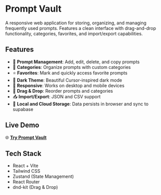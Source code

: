 # Prompt Vault

A responsive web application for storing, organizing, and managing frequently used prompts. Features a clean interface with drag-and-drop functionality, categories, favorites, and import/export capabilities.

## Features

- 📝 **Prompt Management**: Add, edit, delete, and copy prompts
- 📁 **Categories**: Organize prompts with custom categories
- ⭐ **Favorites**: Mark and quickly access favorite prompts
- 🎨 **Dark Theme**: Beautiful Cursor-inspired dark mode
- 📱 **Responsive**: Works on desktop and mobile devices
- 🔄 **Drag & Drop**: Reorder prompts and categories
- 📤 **Import/Export**: JSON and CSV support
- 💾 **Local and Cloud Storage**: Data persists in browser and sync to supabase

## Live Demo

🌐 **[Try Prompt Vault](https://hanrong-huang.github.io/prompt-vault/)**

## Tech Stack

- React + Vite
- Tailwind CSS
- Zustand (State Management)
- React Router
- dnd-kit (Drag & Drop)
